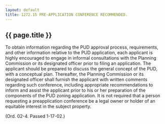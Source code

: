 ```yaml
---
layout: default 
title: 1272.15 PRE-APPLICATION CONFERENCE RECOMMENDED.
---
```


{{ page.title }}
----------------

To obtain information regarding the PUD approval process, requirements,
and other information relative to the PUD application, each applicant is
highly encouraged to engage in informal consultations with the Planning
Commission or its designated officer prior to filing an application. The
applicant should be prepared to discuss the general concept of the PUD,
with a conceptual plan. Thereafter, the Planning Commission or its
designated officer shall furnish the applicant with written comments
regarding such conference, including appropriate recommendations to
inform and assist the applicant prior to his or her preparation of the
components of the PUD zoning application. It is not required that a
person requesting a preapplication conference be a legal owner or holder
of an equitable interest in the subject property.

(Ord. 02-4. Passed 1-17-02.)
